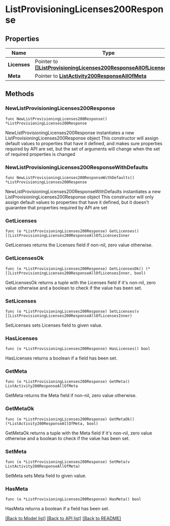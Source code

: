 # ListProvisioningLicenses200Response

## Properties

Name | Type | Description | Notes
------------ | ------------- | ------------- | -------------
**Licenses** | Pointer to [**[]ListProvisioningLicenses200ResponseAllOfLicensesInner**](ListProvisioningLicenses200ResponseAllOfLicensesInner.md) |  | [optional] 
**Meta** | Pointer to [**ListActivity200ResponseAllOfMeta**](ListActivity200ResponseAllOfMeta.md) |  | [optional] 

## Methods

### NewListProvisioningLicenses200Response

`func NewListProvisioningLicenses200Response() *ListProvisioningLicenses200Response`

NewListProvisioningLicenses200Response instantiates a new ListProvisioningLicenses200Response object
This constructor will assign default values to properties that have it defined,
and makes sure properties required by API are set, but the set of arguments
will change when the set of required properties is changed

### NewListProvisioningLicenses200ResponseWithDefaults

`func NewListProvisioningLicenses200ResponseWithDefaults() *ListProvisioningLicenses200Response`

NewListProvisioningLicenses200ResponseWithDefaults instantiates a new ListProvisioningLicenses200Response object
This constructor will only assign default values to properties that have it defined,
but it doesn't guarantee that properties required by API are set

### GetLicenses

`func (o *ListProvisioningLicenses200Response) GetLicenses() []ListProvisioningLicenses200ResponseAllOfLicensesInner`

GetLicenses returns the Licenses field if non-nil, zero value otherwise.

### GetLicensesOk

`func (o *ListProvisioningLicenses200Response) GetLicensesOk() (*[]ListProvisioningLicenses200ResponseAllOfLicensesInner, bool)`

GetLicensesOk returns a tuple with the Licenses field if it's non-nil, zero value otherwise
and a boolean to check if the value has been set.

### SetLicenses

`func (o *ListProvisioningLicenses200Response) SetLicenses(v []ListProvisioningLicenses200ResponseAllOfLicensesInner)`

SetLicenses sets Licenses field to given value.

### HasLicenses

`func (o *ListProvisioningLicenses200Response) HasLicenses() bool`

HasLicenses returns a boolean if a field has been set.

### GetMeta

`func (o *ListProvisioningLicenses200Response) GetMeta() ListActivity200ResponseAllOfMeta`

GetMeta returns the Meta field if non-nil, zero value otherwise.

### GetMetaOk

`func (o *ListProvisioningLicenses200Response) GetMetaOk() (*ListActivity200ResponseAllOfMeta, bool)`

GetMetaOk returns a tuple with the Meta field if it's non-nil, zero value otherwise
and a boolean to check if the value has been set.

### SetMeta

`func (o *ListProvisioningLicenses200Response) SetMeta(v ListActivity200ResponseAllOfMeta)`

SetMeta sets Meta field to given value.

### HasMeta

`func (o *ListProvisioningLicenses200Response) HasMeta() bool`

HasMeta returns a boolean if a field has been set.


[[Back to Model list]](../README.md#documentation-for-models) [[Back to API list]](../README.md#documentation-for-api-endpoints) [[Back to README]](../README.md)



